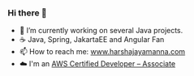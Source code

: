 ### Hi there 👋

- 🔭 I’m currently working on several Java projects.
- :coffee: Java, Spring, JakartaEE and Angular Fan
- 📫 How to reach me: www.harshajayamanna.com
- :cloud: I'm an [AWS Certified Developer – Associate](https://www.youracclaim.com/badges/8766f468-1e3d-41de-9ee9-eeabc1316e0c/public_url)


<!--
**h-hub/h-hub** is a ✨ _special_ ✨ repository because its `README.md` (this file) appears on your GitHub profile.

Here are some ideas to get you started:

- 🔭 I’m currently working on ...
- 🌱 I’m currently learning ...
- 👯 I’m looking to collaborate on ...
- 🤔 I’m looking for help with ...
- 💬 Ask me about ...
- 📫 How to reach me: ...
- 😄 Pronouns: ...
- ⚡ Fun fact: ...
-->
